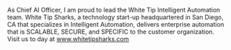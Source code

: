 As Chief AI Officer, I am proud to lead the White Tip Intelligent Automation team.  White Tip Sharks, a technology start-up headquartered in San Diego, CA that specializes in Intelligent Automation, delivers enterprise automation that is SCALABLE, SECURE, and SPECIFIC to the customer organization.
Visit us to day at www.whitetipsharks.com


